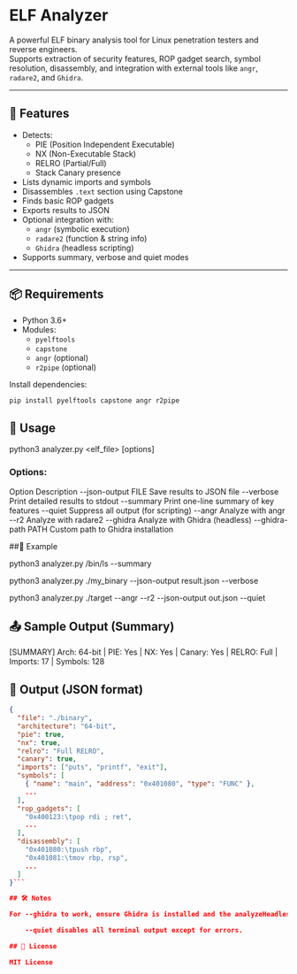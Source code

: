 # ELF Analyzer

A powerful ELF binary analysis tool for Linux penetration testers and reverse engineers.  
Supports extraction of security features, ROP gadget search, symbol resolution, disassembly, and integration with external tools like `angr`, `radare2`, and `Ghidra`.

---

## 🔧 Features

- Detects:
  - PIE (Position Independent Executable)
  - NX (Non-Executable Stack)
  - RELRO (Partial/Full)
  - Stack Canary presence
- Lists dynamic imports and symbols
- Disassembles `.text` section using Capstone
- Finds basic ROP gadgets
- Exports results to JSON
- Optional integration with:
  - `angr` (symbolic execution)
  - `radare2` (function & string info)
  - `Ghidra` (headless scripting)
- Supports summary, verbose and quiet modes

---

## 📦 Requirements

- Python 3.6+
- Modules:
  - `pyelftools`
  - `capstone`
  - `angr` (optional)
  - `r2pipe` (optional)

Install dependencies:

```bash
pip install pyelftools capstone angr r2pipe
```

## 🚀 Usage

python3 analyzer.py <elf_file> [options]

### Options:
Option	Description
--json-output FILE	Save results to JSON file
--verbose	Print detailed results to stdout
--summary	Print one-line summary of key features
--quiet	Suppress all output (for scripting)
--angr	Analyze with angr
--r2	Analyze with radare2
--ghidra	Analyze with Ghidra (headless)
--ghidra-path PATH	Custom path to Ghidra installation

##📄 Example

python3 analyzer.py /bin/ls --summary

python3 analyzer.py ./my_binary --json-output result.json --verbose

python3 analyzer.py ./target --angr --r2 --json-output out.json --quiet

## 📤 Sample Output (Summary)

[SUMMARY] Arch: 64-bit | PIE: Yes | NX: Yes | Canary: Yes | RELRO: Full | Imports: 17 | Symbols: 128

## 📁 Output (JSON format)
```json
{
  "file": "./binary",
  "architecture": "64-bit",
  "pie": true,
  "nx": true,
  "relro": "Full RELRO",
  "canary": true,
  "imports": ["puts", "printf", "exit"],
  "symbols": [
    { "name": "main", "address": "0x401080", "type": "FUNC" },
    ...
  ],
  "rop_gadgets": [
    "0x400123:\tpop rdi ; ret",
    ...
  ],
  "disassembly": [
    "0x401080:\tpush rbp",
    "0x401081:\tmov rbp, rsp",
    ...
  ]
}```

## 🛠 Notes

For --ghidra to work, ensure Ghidra is installed and the analyzeHeadless script is available.

    --quiet disables all terminal output except for errors.

## 📜 License

MIT License
